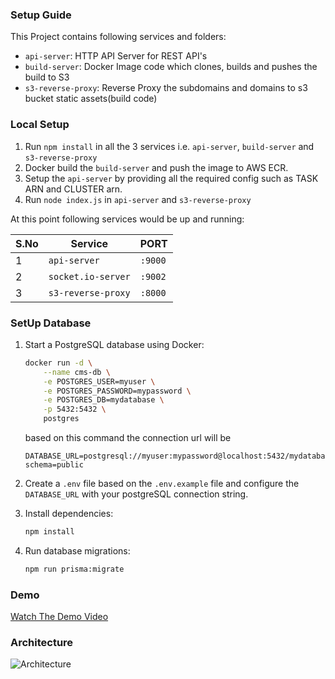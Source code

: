 ### Setup Guide

This Project contains following services and folders:

- `api-server`: HTTP API Server for REST API's
- `build-server`: Docker Image code which clones, builds and pushes the build to S3
- `s3-reverse-proxy`: Reverse Proxy the subdomains and domains to s3 bucket static assets(build code)

### Local Setup

1. Run `npm install` in all the 3 services i.e. `api-server`, `build-server` and `s3-reverse-proxy`
2. Docker build the `build-server` and push the image to AWS ECR.
3. Setup the `api-server` by providing all the required config such as TASK ARN and CLUSTER arn.
4. Run `node index.js` in `api-server` and `s3-reverse-proxy`

At this point following services would be up and running:

| S.No | Service            | PORT    |
| ---- | ------------------ | ------- |
| 1    | `api-server`       | `:9000` |
| 2    | `socket.io-server` | `:9002` |
| 3    | `s3-reverse-proxy` | `:8000` |

### SetUp Database

1. Start a PostgreSQL database using Docker:

   ```bash
   docker run -d \
       --name cms-db \
       -e POSTGRES_USER=myuser \
       -e POSTGRES_PASSWORD=mypassword \
       -e POSTGRES_DB=mydatabase \
       -p 5432:5432 \
       postgres
   ```

   based on this command the connection url will be

   ```
   DATABASE_URL=postgresql://myuser:mypassword@localhost:5432/mydatabase?schema=public
   ```

2. Create a `.env` file based on the `.env.example` file and configure the `DATABASE_URL` with your postgreSQL connection string.
3. Install dependencies:

   ```bash
   npm install
   ```

4. Run database migrations:

   ```bash
   npm run prisma:migrate

### Demo

[Watch The Demo Video](https://imgur.com/I6KgmNR)

### Architecture

![Architecture](https://i.imgur.com/r7QUXqZ.png)
